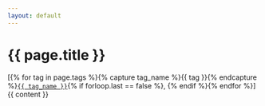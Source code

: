 ```yaml
---
layout: default
---
```


<div class="post-header">
<h1 class="post-title">{{  page.title  }}</h1>

<span class="post-taglist">
[{% for tag in page.tags %}{% capture tag_name %}{{ tag }}{% endcapture %}<a class="tag" href="/tags/{{ tag_name }}"><code class="language-plaintext highlighter-rouge">{{ tag_name }}</code></a>{% if forloop.last == false %},&nbsp;{% endif %}{% endfor %}]
</span>
</div>
{{ content }}
